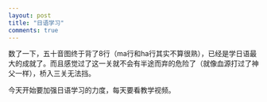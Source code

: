 ```yaml
---
layout: post
title: "日语学习"
comments: true
---
```

数了一下，五十音图终于背了8行（ma行和ha行其实不算很熟），已经是学日语最大的成就了。而且感觉过了这一关就不会有半途而弃的危险了（就像血源打过了神父一样），桥入三关无法挡。

今天开始要加强日语学习的力度，每天要看教学视频。